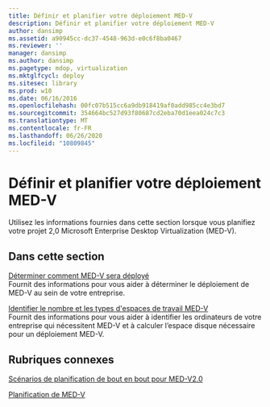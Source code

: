 ```yaml
---
title: Définir et planifier votre déploiement MED-V
description: Définir et planifier votre déploiement MED-V
author: dansimp
ms.assetid: a90945cc-dc37-4548-963d-e0c6f8ba0467
ms.reviewer: ''
manager: dansimp
ms.author: dansimp
ms.pagetype: mdop, virtualization
ms.mktglfcycl: deploy
ms.sitesec: library
ms.prod: w10
ms.date: 06/16/2016
ms.openlocfilehash: 00fc07b515cc6a9db918419af0add985cc4e3bd7
ms.sourcegitcommit: 354664bc527d93f80687cd2eba70d1eea024c7c3
ms.translationtype: MT
ms.contentlocale: fr-FR
ms.lasthandoff: 06/26/2020
ms.locfileid: "10809845"
---
```

# Définir et planifier votre déploiement MED-V


Utilisez les informations fournies dans cette section lorsque vous planifiez votre projet 2,0 Microsoft Enterprise Desktop Virtualization (MED-V).

## Dans cette section


<a href="" id="determining-how-med-v-will-be-deployed"></a>[Déterminer comment MED-V sera déployé](determining-how-med-v-will-be-deployed.md)  
Fournit des informations pour vous aider à déterminer le déploiement de MED-V au sein de votre entreprise.

<a href="" id="identifying-the-number-and-types-of-med-v-workspaces"></a>[Identifier le nombre et les types d'espaces de travail MED-V](identifying-the-number-and-types-of-med-v-workspaces.md)  
Fournit des informations pour vous aider à identifier les ordinateurs de votre entreprise qui nécessitent MED-V et à calculer l’espace disque nécessaire pour un déploiement MED-V.

## Rubriques connexes


[Scénarios de planification de bout en bout pour MED-V2.0](end-to-end-planning-scenario-for-med-v-20.md)

[Planification de MED-V](planning-for-med-v.md)

 

 





